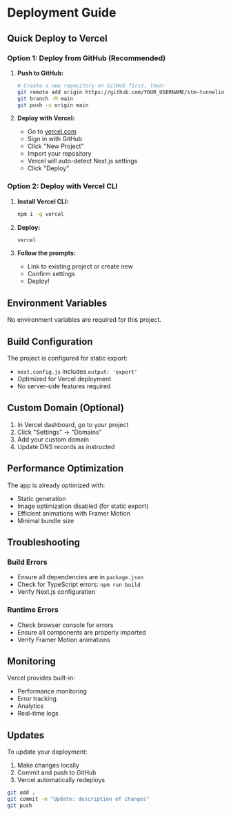 # Deployment Guide

## Quick Deploy to Vercel

### Option 1: Deploy from GitHub (Recommended)

1. **Push to GitHub:**
   ```bash
   # Create a new repository on GitHub first, then:
   git remote add origin https://github.com/YOUR_USERNAME/stm-tunneling-simulator.git
   git branch -M main
   git push -u origin main
   ```

2. **Deploy with Vercel:**
   - Go to [vercel.com](https://vercel.com)
   - Sign in with GitHub
   - Click "New Project"
   - Import your repository
   - Vercel will auto-detect Next.js settings
   - Click "Deploy"

### Option 2: Deploy with Vercel CLI

1. **Install Vercel CLI:**
   ```bash
   npm i -g vercel
   ```

2. **Deploy:**
   ```bash
   vercel
   ```

3. **Follow the prompts:**
   - Link to existing project or create new
   - Confirm settings
   - Deploy!

## Environment Variables

No environment variables are required for this project.

## Build Configuration

The project is configured for static export:
- `next.config.js` includes `output: 'export'`
- Optimized for Vercel deployment
- No server-side features required

## Custom Domain (Optional)

1. In Vercel dashboard, go to your project
2. Click "Settings" → "Domains"
3. Add your custom domain
4. Update DNS records as instructed

## Performance Optimization

The app is already optimized with:
- Static generation
- Image optimization disabled (for static export)
- Efficient animations with Framer Motion
- Minimal bundle size

## Troubleshooting

### Build Errors
- Ensure all dependencies are in `package.json`
- Check for TypeScript errors: `npm run build`
- Verify Next.js configuration

### Runtime Errors
- Check browser console for errors
- Ensure all components are properly imported
- Verify Framer Motion animations

## Monitoring

Vercel provides built-in:
- Performance monitoring
- Error tracking
- Analytics
- Real-time logs

## Updates

To update your deployment:
1. Make changes locally
2. Commit and push to GitHub
3. Vercel automatically redeploys

```bash
git add .
git commit -m "Update: description of changes"
git push
```
